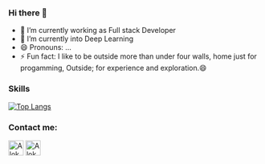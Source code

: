 ### Hi there 👋

- 🔭 I’m currently working as Full stack Developer
- 🌱 I’m currently into Deep Learning
- 😄 Pronouns: ...
- ⚡ Fun fact: I like to be outside more than under four walls, home just for progamming, Outside; for experience and exploration.😄

### Skills


[![Top Langs](https://github-readme-stats.vercel.app/api/top-langs/?username=AlokSinghKumar&layout=compact)](https://github.com/AlokSinghKumar/github-readme-stats)

### Contact me:

<a href="https://www.linkedin.com/in/alok-singh-132a78a4/" target="blank"><img align="center" src="https://simpleicons.org/icons/linkedin.svg" alt="AlokKumarSingh" height="30" width="30" /></a>
<a href="https://www.instagram.com/alok_singh23/" target="blank"><img align="center" src="https://cdn.jsdelivr.net/npm/simple-icons@3.0.1/icons/instagram.svg" alt="AlokKumarSingh" height="30" width="30" /></a>